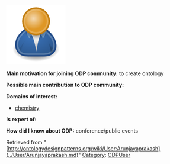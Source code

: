 [![Image:ODPUser.png](../images/a/a6/ODPUser.png)](../Image/ODPUser.png.md "Image:ODPUser.png")




  





__Main motivation for joining ODP community:__ to create ontology


__Possible main contribution to ODP community:__


__Domains of interest:__



* [chemistry](../Community/Chemistry.md "Community:Chemistry")


__Is expert of:__


  

__How did I know about ODP:__ conference/public events






Retrieved from "[http://ontologydesignpatterns.org/wiki/User:Arunjayaprakash](../User/Arunjayaprakash.md)"
 [Category](http://ontologydesignpatterns.org/wiki/Special:Categories "Special:Categories"): [ODPUser](../Category/ODPUser.md "Category:ODPUser")